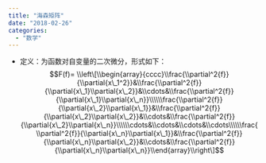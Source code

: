```yaml
---
title: "海森矩阵"
date: "2018-02-26"
categories: 
  - "数学"
---
```


- 定义：为函数对自变量的二次微分，形式如下： $$F(f)= \\left\[\\begin{array}{cccc}\\frac{\\partial^2{f}}{\\partial{x\_1^2}}&\\frac{\\partial^2{f}}{\\partial{x\_1}\\partial{x\_2}}&\\cdots&\\frac{\\partial^2{f}}{\\partial{x\_1}\\partial{x\_n}}\\\\\\frac{\\partial^2{f}}{\\partial{x\_2}\\partial{x\_1}}&\\frac{\\partial^2{f}}{\\partial{x\_2}\\partial{x\_2}}&\\cdots&\\frac{\\partial^2{f}}{\\partial{x\_2}\\partial{x\_n}}\\\\\\cdots&\\cdots&\\cdots&\\cdots\\\\\\frac{\\partial^2{f}}{\\partial{x\_n}\\partial{x\_1}}&\\frac{\\partial^2{f}}{\\partial{x\_n}\\partial{x\_2}}&\\cdots&\\frac{\\partial^2{f}}{\\partial{x\_n}\\partial{x\_n}}\\end{array}\\right\]$$
